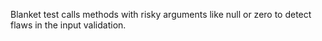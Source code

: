 Blanket test calls methods with risky arguments like null or zero to detect flaws in the input validation.